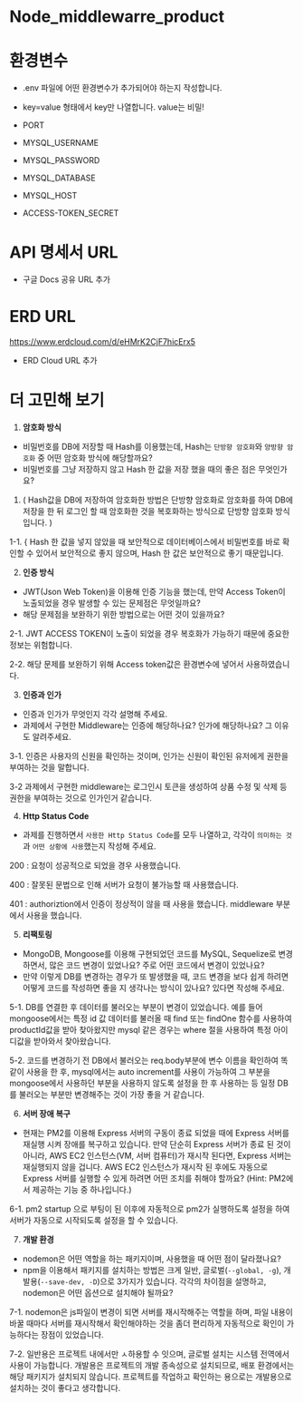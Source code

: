 # Node_middlewarre_product

# 환경변수
- .env 파일에 어떤 환경변수가 추가되어야 하는지 작성합니다.
- key=value 형태에서 key만 나열합니다. value는 비밀!

- PORT

- MYSQL_USERNAME
- MYSQL_PASSWORD
- MYSQL_DATABASE
- MYSQL_HOST

- ACCESS-TOKEN_SECRET

# API 명세서 URL

- 구글 Docs 공유 URL 추가

# ERD URL
https://www.erdcloud.com/d/eHMrK2CjF7hicErx5
- ERD Cloud URL 추가

# 더 고민해 보기

1. **암호화 방식**
- 비밀번호를 DB에 저장할 때 Hash를 이용했는데, Hash는 `단방향 암호화`와 `양방향 암호화` 중 어떤 암호화 방식에 해당할까요?
- 비밀번호를 그냥 저장하지 않고 Hash 한 값을 저장 했을 때의 좋은 점은 무엇인가요?

1.  ( Hash값을 DB에 저장하여 암호화한 방법은 단방향 암호화로 암호화를 하여 DB에 저장을 한 뒤 로그인 할 때 암호화한 것을 복호화하는 방식으로 단방향 암호화 방식입니다. )

1-1. { Hash 한 값을 넣지 않았을 때 보안적으로 데이터베이스에서 비밀번호를 바로 확인할 수 있어서 보안적으로 좋지 않으며, Hash 한 값은 보안적으로 좋기 때문입니다. 

2. **인증 방식**
- JWT(Json Web Token)을 이용해 인증 기능을 했는데, 만약 Access Token이 노출되었을 경우 발생할 수 있는 문제점은 무엇일까요?
- 해당 문제점을 보완하기 위한 방법으로는 어떤 것이 있을까요?

2-1. JWT ACCESS TOKEN이 노출이 되었을 경우 복호화가 가능하기 때문에 중요한 정보는 위험합니다.

2-2. 해당 문제를 보완하기 위해 Access token값은 환경변수에 넣어서 사용하였습니다.

3. **인증과 인가**
- 인증과 인가가 무엇인지 각각 설명해 주세요.
- 과제에서 구현한 Middleware는 인증에 해당하나요? 인가에 해당하나요? 그 이유도 알려주세요.

3-1. 인증은 사용자의 신원을 확인하는 것이며, 인가는 신원이 확인된 유저에게 권한을 부여하는 것을 말합니다. 

3-2 과제에서 구현한 middleware는 로그인시 토큰을 생성하여 상품 수정 및 삭제 등 권한을 부여하는 것으로 인가인거 같습니다.

4. **Http Status Code**
- 과제를 진행하면서 `사용한 Http Status Code`를 모두 나열하고, 각각이 `의미하는 것`과 `어떤 상황에 사용`했는지 작성해 주세요.

200 : 요청이 성공적으로 되었을 경우 사용했습니다.

400 : 잘못된 문법으로 인해 서버가 요청이 불가능할 때 사용했습니다.

401 : authoriztion에서 인증이 정상적이 않을 때 사용을 했습니다. middleware 부분에서 사용을 했습니다. 


5. **리팩토링**
- MongoDB, Mongoose를 이용해 구현되었던 코드를 MySQL, Sequelize로 변경하면서, 많은 코드 변경이 있었나요? 주로 어떤 코드에서 변경이 있었나요?
- 만약 이렇게 DB를 변경하는 경우가 또 발생했을 때, 코드 변경을 보다 쉽게 하려면 어떻게 코드를 작성하면 좋을 지 생각나는 방식이 있나요? 있다면 작성해 주세요.

5-1. DB를 연결한 후 데이터를 불러오는 부분이 변경이 있었습니다. 예를 들어 mongoose에서는 특정 id 값 데이터를 불러올 때 find 또는 findOne 함수를 사용하여 productId값을 받아 찾아왔지만 mysql 같은 경우는 where 절을 사용하여 특정 아이디값을 받아와서 찾아왔습니다.

5-2. 코드를 변경하기 전 DB에서 불러오는 req.body부분에 변수 이름을 확인하여 똑같이 사용을 한 후, mysql에서는 auto increment를 사용이 가능하여 그 부분을 mongoose에서 사용하던 부분을 사용하지 않도록 설정을 한 후 사용하는 등 일정 DB를 불러오는 부분만 변경해주는 것이 가장 좋을 거 같습니다.

6. **서버 장애 복구**
- 현재는 PM2를 이용해 Express 서버의 구동이 종료 되었을 때에 Express 서버를 재실행 시켜 장애를 복구하고 있습니다. 만약 단순히 Express 서버가 종료 된 것이 아니라, AWS EC2 인스턴스(VM, 서버 컴퓨터)가 재시작 된다면, Express 서버는 재실행되지 않을 겁니다. AWS EC2 인스턴스가 재시작 된 후에도 자동으로 Express 서버를 실행할 수 있게 하려면 어떤 조치를 취해야 할까요?
(Hint: PM2에서 제공하는 기능 중 하나입니다.)

6-1. pm2 startup 으로 부팅이 된 이후에 자동적으로 pm2가 실행하도록 설정을 하여 서버가 자동으로 시작되도록 설정을 할 수 있습니다. 

7. **개발 환경**
- nodemon은 어떤 역할을 하는 패키지이며, 사용했을 때 어떤 점이 달라졌나요?
- npm을 이용해서 패키지를 설치하는 방법은 크게 일반, 글로벌(`--global, -g`), 개발용(`--save-dev, -D`)으로 3가지가 있습니다. 각각의 차이점을 설명하고, nodemon은 어떤 옵션으로 설치해야 될까요?

7-1. nodemon은 js파일이 변경이 되면 서버를 재시작해주는 역할을 하며, 파일 내용이 바꿀 때마다 서버를 재시작해서 확인해야하는 것을 좀더 편리하게 자동적으로 확인이 가능하다는 장점이 있었습니다. 

7-2. 일반용은 프로젝트 내에서만 ㅅ하용할 수 잇으며, 글로벌 설치는 시스템 전역에서 사용이 가능합니다. 개발용은 프로젝트의 개발 종속성으로 설치되므로, 배포 환경에서는 해당 패키지가 설치되지 않습니다. 
프로젝트를 작업하고 확인하는 용으로는 개발용으로 설치하는 것이 좋다고 생각합니다. 
